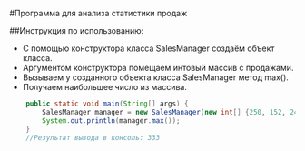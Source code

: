 #Программа для анализа статистики продаж

##Инструкция по использованию:
* С помощью конструктора класса SalesManager создаём объект класса.
* Аргументом конструктора помещаем интовый массив с продажами.
* Вызываем у созданного объекта класса SalesManager метод max().
* Получаем наибольшее число из массива.

```java
    public static void main(String[] args) {
        SalesManager manager = new SalesManager(new int[] {250, 152, 244, 121, 165, 320, 333, 280});
        System.out.println(manager.max());
    }
    //Результат вывода в консоль: 333
```
